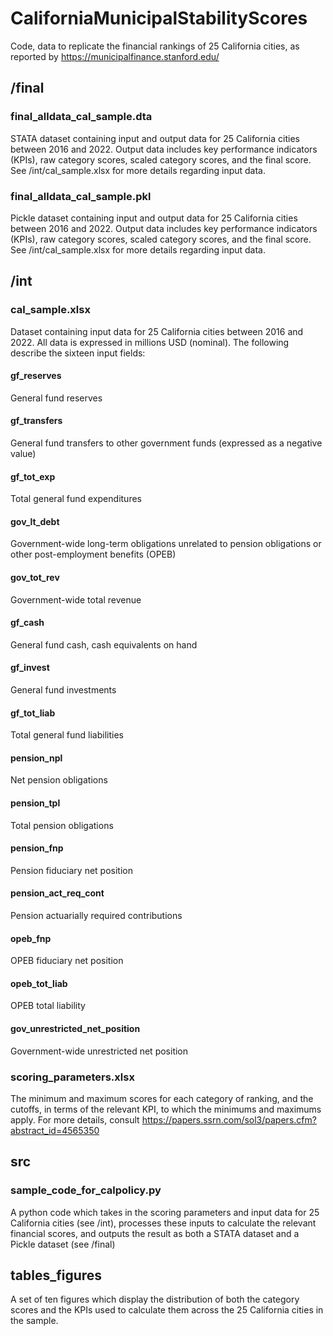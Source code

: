 # CaliforniaMunicipalStabilityScores
Code, data to replicate the financial rankings of 25 California cities, as reported by https://municipalfinance.stanford.edu/

## /final

### final_alldata_cal_sample.dta
STATA dataset containing input and output data for 25 California cities between 2016 and 2022. Output data includes key performance indicators (KPIs), raw category scores, scaled category scores, and the final score. See /int/cal_sample.xlsx for more details regarding input data.

### final_alldata_cal_sample.pkl
Pickle dataset containing input and output data for 25 California cities between 2016 and 2022. Output data includes key performance indicators (KPIs), raw category scores, scaled category scores, and the final score. See /int/cal_sample.xlsx for more details regarding input data.

## /int

### cal_sample.xlsx
Dataset containing input data for 25 California cities between 2016 and 2022. All data is expressed in millions USD (nominal). The following describe the sixteen input fields:

#### gf_reserves
General fund reserves

#### gf_transfers
General fund transfers to other government funds (expressed as a negative value)

#### gf_tot_exp
Total general fund expenditures

#### gov_lt_debt
Government-wide long-term obligations unrelated to pension obligations or other post-employment benefits (OPEB)

#### gov_tot_rev
Government-wide total revenue

#### gf_cash
General fund cash, cash equivalents on hand

#### gf_invest
General fund investments

#### gf_tot_liab
Total general fund liabilities

#### pension_npl
Net pension obligations

#### pension_tpl
Total pension obligations

#### pension_fnp
Pension fiduciary net position

#### pension_act_req_cont
Pension actuarially required contributions

#### opeb_fnp
OPEB fiduciary net position

#### opeb_tot_liab
OPEB total liability

#### gov_unrestricted_net_position
Government-wide unrestricted net position

### scoring_parameters.xlsx
The minimum and maximum scores for each category of ranking, and the cutoffs, in terms of the relevant KPI, to which the minimums and maximums apply. For more details, consult https://papers.ssrn.com/sol3/papers.cfm?abstract_id=4565350

## src

### sample_code_for_calpolicy.py
A python code which takes in the scoring parameters and input data for 25 California cities (see /int), processes these inputs to calculate the relevant financial scores, and outputs the result as both a STATA dataset and a Pickle dataset (see /final)

## tables_figures
A set of ten figures which display the distribution of both the category scores and the KPIs used to calculate them across the 25 California cities in the sample.
